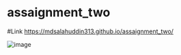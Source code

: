# assaignment_two
#Link https://mdsalahuddin313.github.io/assaignment_two/


![image](https://user-images.githubusercontent.com/61304614/116417056-c0cc3c80-a85c-11eb-9da8-ca0186d5952e.png)
